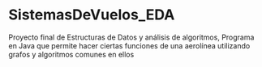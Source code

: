 # SistemasDeVuelos_EDA
Proyecto final de Estructuras de Datos y análisis de algoritmos, Programa en Java que permite hacer ciertas funciones de una aerolínea utilizando grafos y algoritmos comunes en ellos 
